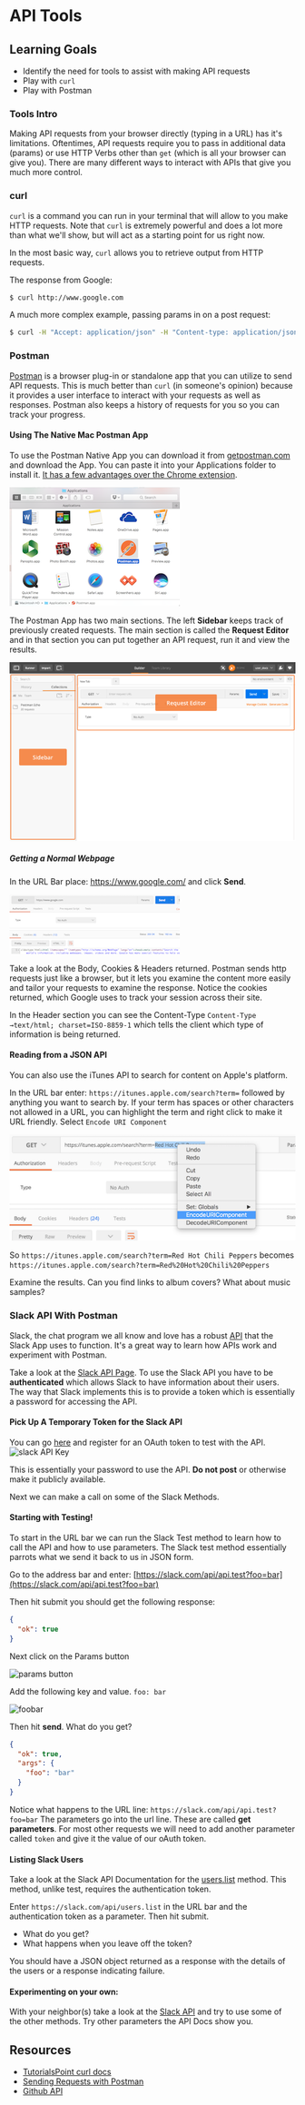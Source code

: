 # API Tools

## Learning Goals
- Identify the need for tools to assist with making API requests
- Play with `curl`
- Play with Postman

### Tools Intro
Making API requests from your browser directly (typing in a URL) has it's limitations. Oftentimes, API requests require you to pass in additional data (params) or use HTTP Verbs other than `get` (which is all your browser can give you). There are many different ways to interact with APIs that give you much more control.

### curl
`curl` is a command you can run in your terminal that will allow to you make HTTP requests. Note that `curl` is extremely powerful and does a lot more than what we'll show, but will act as a starting point for us right now.

In the most basic way, `curl` allows you to retrieve output from HTTP requests.

The response from Google:
```bash
$ curl http://www.google.com
```

A much more complex example, passing params in on a post request:
```bash
$ curl -H "Accept: application/json" -H "Content-type: application/json" -X POST -d '{"id":100}' http://localhost:3000/api/data/
```


### Postman
[Postman](https://www.getpostman.com/) is a browser plug-in or standalone app that you can utilize to send API requests. This is much better than `curl` (in someone's opinion) because it provides a user interface to interact with your requests as well as responses. Postman also keeps a history of requests for you so you can track your progress.

#### Using The Native Mac Postman App

To use the Postman Native App you can download it from [getpostman.com](https://www.getpostman.com) and download the App.  You can paste it into your Applications folder to install it.  [It has a few advantages over the Chrome extension](https://www.getpostman.com/docs/why_native).

![Postman in Applications Folder](images/postman1.png)

The Postman App has two main sections.  The left **Sidebar** keeps track of previously created requests.  The main section is called the **Request Editor** and in that section you can put together an API request, run it and view the results.  

![Postman App Screen](images/postman2.png)

##### Getting a Normal Webpage

In the URL Bar place:  https://www.google.com/ and click **Send**.  

![Getting Google](images/postman3.png)

Take a look at the Body, Cookies & Headers returned.  Postman sends http requests just like a browser, but it lets you examine the content more easily and tailor your requests to examine the response.  Notice the cookies returned, which Google uses to track your session across their site.  

In the Header section you can see the Content-Type `Content-Type →text/html; charset=ISO-8859-1` which tells the client which type of information is being returned.  

#### Reading from a JSON API

You can also use the iTunes API to search for content on Apple's platform.  

In the URL bar enter:  `https://itunes.apple.com/search?term=` followed by anything you want to search by.  If your term has spaces or other characters not allowed in a URL, you can highlight the term and right click to make it URL friendly.  Select `Encode URI Component`  

![Encode URI Component](images/postman11.png)

So `https://itunes.apple.com/search?term=Red Hot Chili Peppers` becomes `https://itunes.apple.com/search?term=Red%20Hot%20Chili%20Peppers`

Examine the results.  Can you find links to album covers?  What about music samples?

### Slack API With Postman

Slack, the chat program we all know and love has a robust [API](https://api.slack.com) that the Slack App uses to function.  It's a great way to learn how APIs work and experiment with Postman.

Take a look at the [Slack API Page](https://api.slack.com/).  To use the Slack API you have to be **authenticated** which allows Slack to have information about their users. The way that Slack implements this is to provide a token which is essentially a password for accessing the API.  

#### Pick Up A Temporary Token for the Slack API

You can go [here](https://api.slack.com/docs/oauth-test-tokens) and register for an OAuth token to test with the API.  
![slack API Key](images/postman-slack1.png)

This is essentially your password to use the API.  **Do not post** or otherwise make it publicly available.  

Next we can make a call on some of the Slack Methods.  

#### Starting with Testing!

To start in the URL bar we can run the Slack Test method to learn how to call the API and how to use parameters.  The Slack test method essentially parrots what we send it back to us in JSON form.  

Go to the address bar and enter:  [https://slack.com/api/api.test?foo=bar](https://slack.com/api/api.test?foo=bar)

Then hit submit you should get the following response:

```json
{
  "ok": true
}
```

Next click on the Params button

![params button](images/params.png)  

Add the following key and value.  `foo: bar`

![foobar](images/foobar.png)

Then hit **send**.  What do you get?

```json
{
  "ok": true,
  "args": {
    "foo": "bar"
  }
}
```

Notice what happens to the URL line:  `https://slack.com/api/api.test?foo=bar`  The parameters go into the url line.   These are called **get parameters**. For most other requests we will need to add another parameter called `token` and give it the value of our oAuth token.   

#### Listing Slack Users

Take a look at the Slack API Documentation for the [users.list](https://api.slack.com/methods/users.list) method.  This method, unlike test, requires the authentication token.  

Enter `https://slack.com/api/users.list` in the URL bar and the authentication token as a parameter.  Then hit submit.  

-  What do you get?
-  What happens when you leave off the token?


You should have a JSON object returned as a response with the details of the users or a response indicating failure.  

#### Experimenting on your own:

With your neighbor(s) take a look at the [Slack API](https://api.slack.com/methods) and try to use some of the other methods.  Try other parameters the API Docs show you.

## Resources
- [TutorialsPoint curl docs](https://www.tutorialspoint.com/unix_commands/curl.htm)  
- [Sending Requests with Postman](https://www.getpostman.com/docs/requests)
- [Github API](https://developer.github.com/v3/)
